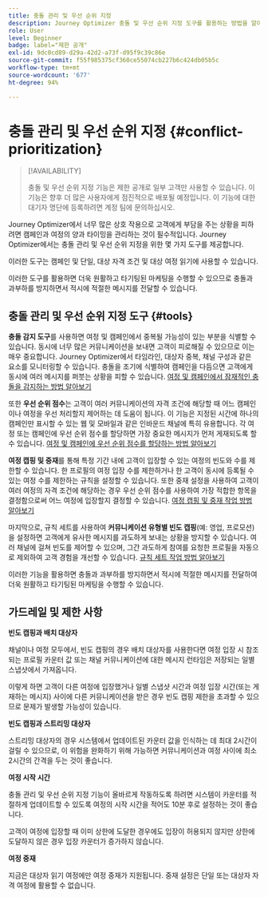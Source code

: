 ```yaml
---
title: 충돌 관리 및 우선 순위 지정
description: Journey Optimizer 충돌 및 우선 순위 지정 도구를 활용하는 방법을 알아봅니다.
role: User
level: Beginner
badge: label="제한 공개"
exl-id: 9dc0cd89-d29a-42d2-a73f-d95f9c39c86e
source-git-commit: f55f985375cf360ce55074cb227b6c424db05b5c
workflow-type: tm+mt
source-wordcount: '677'
ht-degree: 94%

---
```


# 충돌 관리 및 우선 순위 지정 {#conflict-prioritization}

>[!AVAILABILITY]
>
>충돌 및 우선 순위 지정 기능은 제한 공개로 일부 고객만 사용할 수 있습니다. 이 기능은 향후 더 많은 사용자에게 점진적으로 배포될 예정입니다. 이 기능에 대한 대기자 명단에 등록하려면 계정 팀에 문의하십시오.

Journey Optimizer에서 너무 많은 상호 작용으로 고객에게 부담을 주는 상황을 피하려면 캠페인과 여정의 양과 타이밍을 관리하는 것이 필수적입니다. Journey Optimizer에서는 충돌 관리 및 우선 순위 지정을 위한 몇 가지 도구를 제공합니다.

이러한 도구는 캠페인 및 단일, 대상 자격 조건 및 대상 여정 읽기에 사용할 수 있습니다.

이러한 도구를 활용하면 더욱 원활하고 타기팅된 마케팅을 수행할 수 있으므로 충돌과 과부하를 방지하면서 적시에 적절한 메시지를 전달할 수 있습니다.

## 충돌 관리 및 우선 순위 지정 도구 {#tools}

**충돌 감지 도구**&#x200B;를 사용하면 여정 및 캠페인에서 중복될 가능성이 있는 부분을 식별할 수 있습니다. 동시에 너무 많은 커뮤니케이션을 보내면 고객이 피로해질 수 있으므로 이는 매우 중요합니다. Journey Optimizer에서 타임라인, 대상자 중복, 채널 구성과 같은 요소를 모니터링할 수 있습니다. 충돌을 조기에 식별하여 캠페인을 다듬으면 고객에게 동시에 여러 메시지를 퍼붓는 상황을 피할 수 있습니다. [여정 및 캠페인에서 잠재적인 충돌을 감지하는 방법 알아보기](conflicts.md)

또한 **우선 순위 점수**&#x200B;는 고객이 여러 커뮤니케이션의 자격 조건에 해당할 때 어느 캠페인이나 여정을 우선 처리할지 제어하는 데 도움이 됩니다. 이 기능은 지정된 시간에 하나의 캠페인만 표시할 수 있는 웹 및 모바일과 같은 인바운드 채널에 특히 유용합니다. 각 여정 또는 캠페인에 우선 순위 점수를 할당하면 가장 중요한 메시지가 먼저 게재되도록 할 수 있습니다. [여정 및 캠페인에 우선 순위 점수를 할당하는 방법 알아보기](priority-scores.md)

**여정 캡핑 및 중재**&#x200B;를 통해 특정 기간 내에 고객이 입장할 수 있는 여정의 빈도와 수를 제한할 수 있습니다. 한 프로필의 여정 입장 수를 제한하거나 한 고객이 동시에 등록될 수 있는 여정 수를 제한하는 규칙을 설정할 수 있습니다. 또한 중재 설정을 사용하여 고객이 여러 여정의 자격 조건에 해당하는 경우 우선 순위 점수를 사용하여 가장 적합한 항목을 결정함으로써 어느 여정에 입장할지 결정할 수 있습니다. [여정 캡핑 및 중재 작업 방법 알아보기](journey-capping.md)

마지막으로, 규칙 세트를 사용하여 **커뮤니케이션 유형별 빈도 캡핑**(예: 영업, 프로모션)을 설정하면 고객에게 유사한 메시지를 과도하게 보내는 상황을 방지할 수 있습니다. 여러 채널에 걸쳐 빈도를 제어할 수 있으며, 그간 과도하게 참여를 요청한 프로필을 자동으로 제외하여 고객 경험을 개선할 수 있습니다. [규칙 세트 작업 방법 알아보기](../configuration/rule-sets.md)</li></ul>

이러한 기능을 활용하면 충돌과 과부하를 방지하면서 적시에 적절한 메시지를 전달하여 더욱 원활하고 타기팅된 마케팅을 수행할 수 있습니다.

## 가드레일 및 제한 사항

**빈도 캡핑과 배치 대상자**

채널이나 여정 모두에서, 빈도 캡핑의 경우 배치 대상자를 사용한다면 여정 입장 시 참조되는 프로필 카운터 값 또는 채널 커뮤니케이션에 대한 메시지 런타임은 저장되는 일별 스냅샷에서 가져옵니다.

이렇게 하면 고객이 다른 여정에 입장했거나 일별 스냅샷 시간과 여정 입장 시간(또는 게재하는 메시지) 사이에 다른 커뮤니케이션을 받은 경우 빈도 캡핑 제한을 초과할 수 있으므로 문제가 발생할 가능성이 있습니다.

**빈도 캡핑과 스트리밍 대상자**

스트리밍 대상자의 경우 시스템에서 업데이트된 카운터 값을 인식하는 데 최대 2시간이 걸릴 수 있으므로, 이 위험을 완화하기 위해 가능하면 커뮤니케이션과 여정 사이에 최소 2시간의 간격을 두는 것이 좋습니다.

**여정 시작 시간**

충돌 관리 및 우선 순위 지정 기능이 올바르게 작동하도록 하려면 시스템이 카운터를 적절하게 업데이트할 수 있도록 여정의 시작 시간을 적어도 10분 후로 설정하는 것이 좋습니다.

고객이 여정에 입장할 때 이미 상한에 도달한 경우에도 입장이 허용되지 않지만 상한에 도달하지 않은 경우 입장 카운터가 증가하지 않습니다.

**여정 중재**

지금은 대상자 읽기 여정에만 여정 중재가 지원됩니다. 중재 설정은 단일 또는 대상자 자격 여정에 활용할 수 없습니다.
